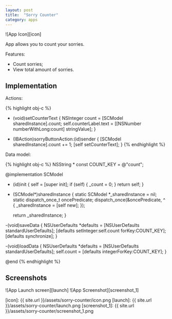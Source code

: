 ```yaml
---
layout: post
title:  "Sorry Counter"
category: apps
---
```


![App Icon][icon]

App allows you to count your sorries. 

Features:

 - Count sorries; 
 - View total amount of sorries.

Implementation
--------------

Actions:

{% highlight obj-c %}
- (void)setCounterText
{
    NSInteger count = [SCModel sharedInstance].count;
    self.counterLabel.text = [[NSNumber numberWithLong:count] stringValue];
}

- (IBAction)sorryButtonAction:(id)sender {
    [SCModel sharedInstance].count += 1;
    [self setCounterText];
}
{% endhighlight %}

Data model:

{% highlight obj-c %}
NSString * const COUNT_KEY = @"count";

@implementation SCModel

- (id)init
{
    self = [super init];
    if (self)
    {
        _count = 0;
    }
    return self;
}

+ (SCModel*)sharedInstance
{
    static SCModel *_sharedInstance = nil;
    static dispatch_once_t oncePredicate;
    dispatch_once(&oncePredicate, ^
                  {
                      _sharedInstance = [self new];
                  });

    return _sharedInstance;
}

-(void)saveData
{
    NSUserDefaults *defaults = [NSUserDefaults standardUserDefaults];
    [defaults setInteger:self.count forKey:COUNT_KEY];
    [defaults synchronize];
}

-(void)loadData
{
    NSUserDefaults *defaults = [NSUserDefaults standardUserDefaults];
    self.count = [defaults integerForKey:COUNT_KEY];
}

@end
{% endhighlight %}


Screenshots
-----------

![App Launch screen][launch]
![App Screenshot][screenshot_1]

[icon]: {{ site.url }}/assets/sorry-counter/icon.png
[launch]: {{ site.url }}/assets/sorry-counter/launch.png
[screenshot_1]: {{ site.url }}/assets/sorry-counter/screenshot_1.png
